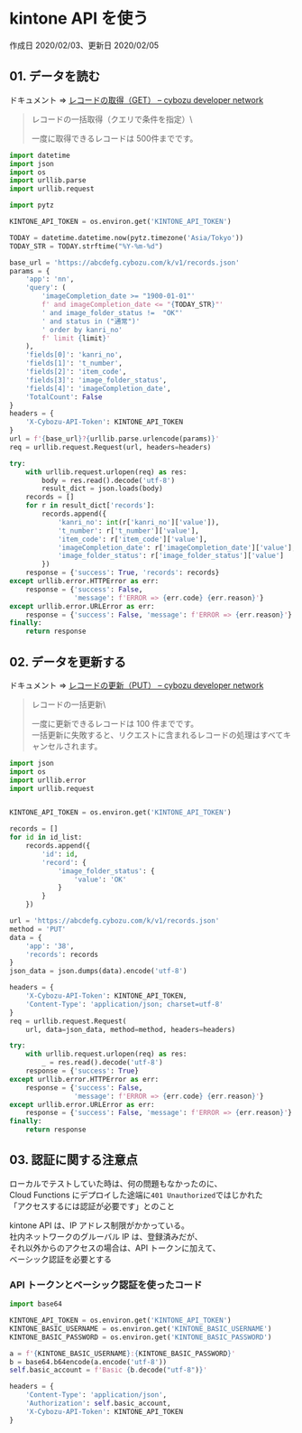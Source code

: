 # kintone API を使う

作成日 2020/02/03、更新日 2020/02/05

## 01. データを読む

ドキュメント => [レコードの取得（GET） – cybozu developer network](https://developer.cybozu.io/hc/ja/articles/202331474)

> レコードの一括取得（クエリで条件を指定）\
> 
> 一度に取得できるレコードは 500件までです。

```python
import datetime
import json
import os
import urllib.parse
import urllib.request

import pytz

KINTONE_API_TOKEN = os.environ.get('KINTONE_API_TOKEN')

TODAY = datetime.datetime.now(pytz.timezone('Asia/Tokyo'))
TODAY_STR = TODAY.strftime("%Y-%m-%d")

base_url = 'https://abcdefg.cybozu.com/k/v1/records.json'
params = {
    'app': 'nn',
    'query': (
        'imageCompletion_date >= "1900-01-01"'
        f' and imageCompletion_date <= "{TODAY_STR}"'
        ' and image_folder_status !=  "OK"'
        ' and status in ("通常")'
        ' order by kanri_no'
        f' limit {limit}'
    ),
    'fields[0]': 'kanri_no',
    'fields[1]': 't_number',
    'fields[2]': 'item_code',
    'fields[3]': 'image_folder_status',
    'fields[4]': 'imageCompletion_date',
    'TotalCount': False
}
headers = {
    'X-Cybozu-API-Token': KINTONE_API_TOKEN
}
url = f'{base_url}?{urllib.parse.urlencode(params)}'
req = urllib.request.Request(url, headers=headers)

try:
    with urllib.request.urlopen(req) as res:
        body = res.read().decode('utf-8')
        result_dict = json.loads(body)
    records = []
    for r in result_dict['records']:
        records.append({
            'kanri_no': int(r['kanri_no']['value']),
            't_number': r['t_number']['value'],
            'item_code': r['item_code']['value'],
            'imageCompletion_date': r['imageCompletion_date']['value'],
            'image_folder_status': r['image_folder_status']['value']
        })
    response = {'success': True, 'records': records}
except urllib.error.HTTPError as err:
    response = {'success': False,
                'message': f'ERROR => {err.code} {err.reason}'}
except urllib.error.URLError as err:
    response = {'success': False, 'message': f'ERROR => {err.reason}'}
finally:
    return response
```

## 02. データを更新する

ドキュメント => [レコードの更新（PUT） – cybozu developer network](https://developer.cybozu.io/hc/ja/articles/201941784)

> レコードの一括更新\
>
> 一度に更新できるレコードは 100 件までです。\
> 一括更新に失敗すると、リクエストに含まれるレコードの処理はすべてキャンセルされます。

```python
import json
import os
import urllib.error
import urllib.request


KINTONE_API_TOKEN = os.environ.get('KINTONE_API_TOKEN')

records = []
for id in id_list:
    records.append({
        'id': id,
        'record': {
            'image_folder_status': {
                'value': 'OK'
            }
        }
    })

url = 'https://abcdefg.cybozu.com/k/v1/records.json'
method = 'PUT'
data = {
    'app': '38',
    'records': records
}
json_data = json.dumps(data).encode('utf-8')

headers = {
    'X-Cybozu-API-Token': KINTONE_API_TOKEN,
    'Content-Type': 'application/json; charset=utf-8'
}
req = urllib.request.Request(
    url, data=json_data, method=method, headers=headers)

try:
    with urllib.request.urlopen(req) as res:
        _ = res.read().decode('utf-8')
    response = {'success': True}
except urllib.error.HTTPError as err:
    response = {'success': False,
                'message': f'ERROR => {err.code} {err.reason}'}
except urllib.error.URLError as err:
    response = {'success': False, 'message': f'ERROR => {err.reason}'}
finally:
    return response
```

## 03. 認証に関する注意点

ローカルでテストしていた時は、何の問題もなかったのに、\
Cloud Functions にデプロイした途端に`401 Unauthorized`ではじかれた\
「アクセスするには認証が必要です」とのこと

kintone API は、IP アドレス制限がかかっている。\
社内ネットワークのグルーバル IP は、登録済みだが、\
それ以外からのアクセスの場合は、API トークンに加えて、\
ベーシック認証を必要とする

### API トークンとベーシック認証を使ったコード

```python
import base64

KINTONE_API_TOKEN = os.environ.get('KINTONE_API_TOKEN')
KINTONE_BASIC_USERNAME = os.environ.get('KINTONE_BASIC_USERNAME')
KINTONE_BASIC_PASSWORD = os.environ.get('KINTONE_BASIC_PASSWORD')

a = f'{KINTONE_BASIC_USERNAME}:{KINTONE_BASIC_PASSWORD}'
b = base64.b64encode(a.encode('utf-8'))
self.basic_account = f'Basic {b.decode("utf-8")}'

headers = {
    'Content-Type': 'application/json',
    'Authorization': self.basic_account,
    'X-Cybozu-API-Token': KINTONE_API_TOKEN
}
```


